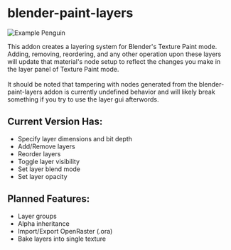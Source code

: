 # blender-paint-layers
![Example Penguin](https://media.giphy.com/media/fnxW0SudmB4mPZApqG/giphy.gif)

This addon creates a layering system for Blender's Texture Paint mode. Adding, removing, reordering, and any other operation
upon these layers will update that material's node setup to reflect the changes you make in the layer panel of Texture Paint mode.
<br/><br/>
It should be noted that tampering with nodes generated from the blender-paint-layers addon is currently undefined behavior and will
likely break something if you try to use the layer gui afterwords.

<h2>Current Version Has:</h2>
  <ul>
    <li>Specify layer dimensions and bit depth</li>
    <li>Add/Remove layers</li>
    <li>Reorder layers</li>
    <li>Toggle layer visibility</li>
    <li>Set layer blend mode</li>
    <li>Set layer opacity</li>
  </ul>
  
  <h2>Planned Features:</h2>
  <ul>
    <li>Layer groups</li>
    <li>Alpha inheritance</li>
    <li>Import/Export OpenRaster (.ora)</li>
    <li>Bake layers into single texture</li>
  </ul>
